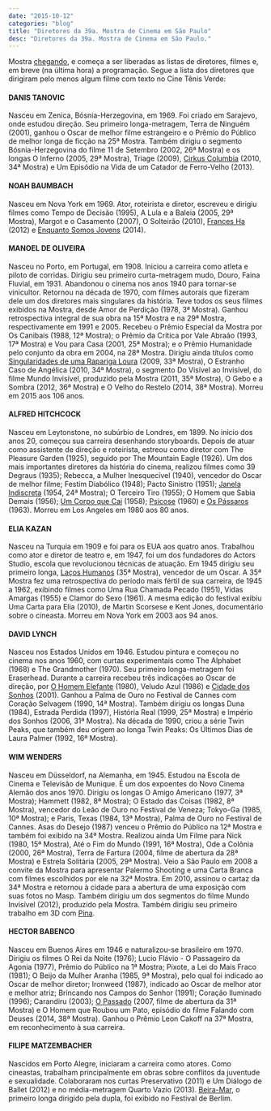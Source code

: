 ```yaml
---
date: "2015-10-12"
categories: "blog"
title: "Diretores da 39a. Mostra de Cinema em São Paulo"
desc: "Diretores da 39a. Mostra de Cinema em São Paulo."
---
```

Mostra [chegando](http://39.mostra.org/br/home/), e começa a ser liberadas as listas de diretores, filmes e, em breve (na última hora) a programação. Segue a lista dos diretores que dirigiram pelo menos algum filme com texto no Cine Tênis Verde:

#### DANIS TANOVIC
Nasceu em Zenica, Bósnia-Herzegovina, em 1969. Foi criado em Sarajevo, onde estudou direção. Seu primeiro longa-metragem, Terra de Ninguém (2001), ganhou o Oscar de melhor filme estrangeiro e o Prêmio do Público de melhor longa de ficção na 25ª Mostra. Também dirigiu o segmento Bósnia-Herzegovina do filme 11 de Setembro (2002, 26ª Mostra) e os longas O Inferno (2005, 29ª Mostra), Triage (2009), [Cirkus Columbia](http://cinetenisverde.com.br/cirkus-columbia/index.html) (2010, 34ª Mostra) e Um Episódio na Vida de um Catador de Ferro-Velho (2013).

#### NOAH BAUMBACH
Nasceu em Nova York em 1969. Ator, roteirista e diretor, escreveu e dirigiu filmes como Tempo de Decisão (1995), A Lula e a Baleia (2005, 29ª Mostra), Margot e o Casamento (2007), O Solteirão (2010), [Frances Ha](http://cinetenisverde.com.br/frances-ha/index.html) (2012) e [Enquanto Somos Jovens](http://cinetenisverde.com.br/enquanto-somos-jovens/index.html) (2014).

#### MANOEL DE OLIVEIRA
Nasceu no Porto, em Portugal, em 1908. Iniciou a carreira como atleta e piloto de corridas. Dirigiu seu primeiro curta-metragem mudo, Douro, Faina Fluvial, em 1931. Abandonou o cinema nos anos 1940 para tornar-se vinicultor. Retornou na década de 1970, com filmes autorais que fizeram dele um dos diretores mais singulares da história. Teve todos os seus filmes exibidos na Mostra, desde Amor de Perdição (1978, 3ª Mostra). Ganhou retrospectiva integral de sua obra na 15ª Mostra e na 29ª Mostra, respectivamente em 1991 e 2005. Recebeu o Prêmio Especial da Mostra por Os Canibais (1988, 12ª Mostra); o Prêmio da Crítica por Vale Abraão (1993, 17ª Mostra) e Vou para Casa (2001, 25ª Mostra); e o Prêmio Humanidade pelo conjunto da obra em 2004, na 28ª Mostra. Dirigiu ainda títulos como [Singularidades de uma Rapariga Loura](http://cinetenisverde.com.br/singularidades-de-uma-rapariga-loura/index.html) (2009, 33ª Mostra), O Estranho Caso de Angélica (2010, 34ª Mostra), o segmento Do Visível ao Invisível, do filme Mundo Invisível, produzido pela Mostra (2011, 35ª Mostra), O Gebo e a Sombra (2012, 36ª Mostra) e O Velho do Restelo (2014, 38ª Mostra). Morreu em 2015 aos 106 anos.

#### ALFRED HITCHCOCK
Nasceu em Leytonstone, no subúrbio de Londres, em 1899. No início dos anos 20, começou sua carreira desenhando storyboards. Depois de atuar como assistente de direção e roteirista, estreou como diretor com The Pleasure Garden (1925), seguido por The Mountain Eagle (1926). Um dos mais importantes diretores da história do cinema, realizou filmes como 39 Degraus (1935); Rebecca, a Mulher Inesquecível (1940), vencedor do Oscar de melhor filme; Festim Diabólico (1948); Pacto Sinistro (1951); [Janela Indiscreta](http://cinetenisverde.com.br/janela-indiscreta/index.html) (1954, 24ª Mostra); O Terceiro Tiro (1955); O Homem que Sabia Demais (1956); [Um Corpo que Cai](http://cinetenisverde.com.br/um-corpo-que-cai/index.html) (1958); [Psicose](http://cinetenisverde.com.br/psicose/index.html) (1960) e [Os Pássaros](http://cinetenisverde.com.br/os-passaros/index.html) (1963). Morreu em Los Angeles em 1980 aos 80 anos.

#### ELIA KAZAN
Nasceu na Turquia em 1909 e foi para os EUA aos quatro anos. Trabalhou como ator e diretor de teatro e, em 1947, foi um dos fundadores do Actors Studio, escola que revolucionou técnicas de atuação. Em 1945 dirigiu seu primeiro longa, [Laços Humanos](http://cinetenisverde.com.br/lacos-humanos/index.html) (35ª Mostra), vencedor de um Oscar. A 35ª Mostra fez uma retrospectiva do período mais fértil de sua carreira, de 1945 a 1962, exibindo filmes como Uma Rua Chamada Pecado (1951), Vidas Amargas (1955) e Clamor do Sexo (1961). A mesma edição do festival exibiu Uma Carta para Elia (2010), de Martin Scorsese e Kent Jones, documentário sobre o cineasta. Morreu em Nova York em 2003 aos 94 anos.

#### DAVID LYNCH
Nasceu nos Estados Unidos em 1946. Estudou pintura e começou no cinema nos anos 1960, com curtas experimentais como The Alphabet (1968) e The Grandmother (1970). Seu primeiro longa-metragem foi Eraserhead. Durante a carreira recebeu três indicações ao Oscar de direção, por [O Homem Elefante](http://cinetenisverde.com.br/o-homem-elefante/index.html) (1980), Veludo Azul (1986) e [Cidade dos Sonhos](http://cinetenisverde.com.br/cidade-dos-sonhos/index.html) (2001). Ganhou a Palma de Ouro no Festival de Cannes com Coração Selvagem (1990, 14ª Mostra). Também dirigiu os longas Duna (1984), Estrada Perdida (1997), História Real (1999, 25ª Mostra) e Império dos Sonhos (2006, 31ª Mostra). Na década de 1990, criou a série Twin Peaks, que também deu origem ao longa Twin Peaks: Os Últimos Dias de Laura Palmer (1992, 16ª Mostra).

#### WIM WENDERS
Nasceu em Düsseldorf, na Alemanha, em 1945. Estudou na Escola de Cinema e Televisão de Munique. É um dos expoentes do Novo Cinema Alemão dos anos 1970. Dirigiu os longas O Amigo Americano (1977, 3ª Mostra); Hammett (1982, 8ª Mostra); O Estado das Coisas (1982, 8ª Mostra), vencedor do Leão de Ouro no Festival de Veneza; Tokyo-Ga (1985, 10ª Mostra); e Paris, Texas (1984, 13ª Mostra), Palma de Ouro no Festival de Cannes. Asas do Desejo (1987) venceu o Prêmio do Público na 12ª Mostra e também foi exibido na 34ª Mostra. Realizou ainda Um Filme para Nick (1980, 15ª Mostra), Até o Fim do Mundo (1991, 16ª Mostra), Ode a Colônia (2000, 26ª Mostra), Terra de Fartura (2004, filme de abertura da 28ª Mostra) e Estrela Solitária (2005, 29ª Mostra). Veio a São Paulo em 2008 a convite da Mostra para apresentar Palermo Shooting e uma Carta Branca com filmes escolhidos por ele na 32ª Mostra. Em 2010, assinou o cartaz da 34ª Mostra e retornou à cidade para a abertura de uma exposição com suas fotos no Masp. Também dirigiu um dos segmentos do filme Mundo Invisível (2012), produzido pela Mostra. Também dirigiu seu primeiro trabalho em 3D com [Pina](http://cinetenisverde.com.br/pina/index.html).

#### HECTOR BABENCO
Nasceu em Buenos Aires em 1946 e naturalizou-se brasileiro em 1970. Dirigiu os filmes O Rei da Noite (1976); Lucio Flávio - O Passageiro da Agonia (1977), Prêmio do Público na 1ª Mostra; Pixote, a Lei do Mais Fraco (1981); O Beijo da Mulher Aranha (1985, 9ª Mostra), pelo qual foi indicado ao Oscar de melhor diretor; Ironweed (1987), indicado ao Oscar de melhor ator e melhor atriz; Brincando nos Campos do Senhor (1991); Coração Iluminado (1996); Carandiru (2003); [O Passado](http://cinetenisverde.com.br/o-passado/index.html) (2007, filme de abertura da 31ª Mostra) e O Homem que Roubou um Pato, episódio do filme Falando com Deuses (2014, 38ª Mostra). Ganhou o Prêmio Leon Cakoff na 37ª Mostra, em reconhecimento à sua carreira.

#### FILIPE MATZEMBACHER
Nascidos em Porto Alegre, iniciaram a carreira como atores. Como cineastas, trabalham principalmente em obras sobre conflitos da juventude e sexualidade. Colaboraram nos curtas Preservativo (2011) e Um Diálogo de Ballet (2012) e no média-metragem Quarto Vazio (2013). [Beira-Mar](http://cinetenisverde.com.br/beiramar/index.html), o primeiro longa dirigido pela dupla, foi exibido no Festival de Berlim.
